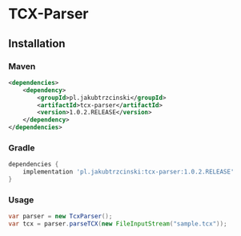 # TCX-Parser


## Installation

### Maven
```xml
<dependencies>
    <dependency>
        <groupId>pl.jakubtrzcinski</groupId>
        <artifactId>tcx-parser</artifactId>
        <version>1.0.2.RELEASE</version>
    </dependency>
</dependencies>
```

### Gradle
```groovy
dependencies {
    implementation 'pl.jakubtrzcinski:tcx-parser:1.0.2.RELEASE'
}
```

### Usage

```java
var parser = new TcxParser();
var tcx = parser.parseTCX(new FileInputStream("sample.tcx"));
```
